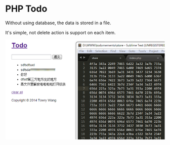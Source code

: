 # PHP Todo

Without using database, the data is stored in a file.

It's simple, not delete action is support on each item.

![Screenshot](./etc/todo.png)
